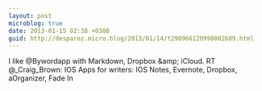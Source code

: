 ```yaml
---
layout: post
microblog: true
date: 2013-01-15 02:38 +0300
guid: http://desparoz.micro.blog/2013/01/14/t290966120998002689.html
---
```

I like @Bywordapp with Markdown, Dropbox &amp;amp; iCloud. RT @_Craig_Brown: IOS Apps for writers: IOS Notes, Evernote, Dropbox, aOrganizer, Fade In
